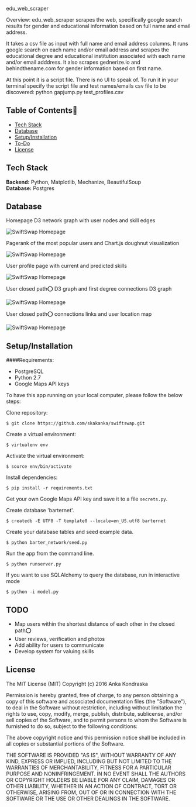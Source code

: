 edu_web_scraper

Overview:
edu_web_scraper scrapes the web, specifically google search results for gender and educational information
based on full name and email address.

It takes a csv file as input with full name and email address columns. It runs google search on each name
and/or email address and scrapes the educational degree and educational institution associated with each name
and/or email adddress. It also scrapes gednerize.io and behindthename.com for gender information
based on first name.

At this point it is a script file. There is no UI to speak of. To run it in your terminal specify 
the script file and test names/emails csv file to be discovered:
python gapjump.py test_profiles.csv

## Table of Contents📖

* [Tech Stack](#tech-stack)
* [Database](#database)
* [Setup/Installation](#installation)
* [To-Do](#future)
* [License](#license)

## <a name="tech-stack"></a>Tech Stack

__Backend:__ Python, Matplotlib, Mechanize, BeautifulSoup <br/>
__Database:__ Postgres<br/>

## <a name="database"></a>Database

Homepage D3 network graph with user nodes and skill edges

![SwiftSwap Homepage](assets/ss2.png)

Pagerank of the most popular users and Chart.js doughnut visualization

![SwiftSwap Homepage](assets/ss3.png)

User profile page with current and predicted skills

![SwiftSwap Homepage](assets/ss4.png)

User closed path⭕ D3 graph and first degree connections D3 graph

![SwiftSwap Homepage](assets/ss5.png)

User closed path⭕ connections links and user location map

![SwiftSwap Homepage](assets/ss6.png)

## <a name="installation"></a>Setup/Installation

####Requirements:

- PostgreSQL
- Python 2.7
- Google Maps API keys

To have this app running on your local computer, please follow the below steps:

Clone repository:
```
$ git clone https://github.com/skakanka/swiftswap.git
```
Create a virtual environment:
```
$ virtualenv env
```
Activate the virtual environment:
```
$ source env/bin/activate
```
Install dependencies:
```
$ pip install -r requirements.txt
```
Get your own Google Maps API key and save it to a file `secrets.py`.

Create database 'barternet'.
```
$ createdb -E UTF8 -T template0 --locale=en_US.utf8 barternet
```
Create your database tables and seed example data.
```
$ python barter_network/seed.py
```
Run the app from the command line.
```
$ python runserver.py
```
If you want to use SQLAlchemy to query the database, run in interactive mode
```
$ python -i model.py
```

## <a name="future"></a>TODO
* Map users within the shortest distance of each other in the closed path⭕
* User reviews, verification and photos
* Add ability for users to communicate
* Develop system for valuing skills


## <a name="license"></a>License

The MIT License (MIT)
Copyright (c) 2016 Anka Kondraska 

Permission is hereby granted, free of charge, to any person obtaining a copy of
this software and associated documentation files (the "Software"), to deal in
the Software without restriction, including without limitation the rights to
use, copy, modify, merge, publish, distribute, sublicense, and/or sell copies
of the Software, and to permit persons to whom the Software is furnished to do
so, subject to the following conditions:

The above copyright notice and this permission notice shall be included in all
copies or substantial portions of the Software.

THE SOFTWARE IS PROVIDED "AS IS", WITHOUT WARRANTY OF ANY KIND, EXPRESS OR
IMPLIED, INCLUDING BUT NOT LIMITED TO THE WARRANTIES OF MERCHANTABILITY,
FITNESS FOR A PARTICULAR PURPOSE AND NONINFRINGEMENT. IN NO EVENT SHALL THE
AUTHORS OR COPYRIGHT HOLDERS BE LIABLE FOR ANY CLAIM, DAMAGES OR OTHER
LIABILITY, WHETHER IN AN ACTION OF CONTRACT, TORT OR OTHERWISE, ARISING FROM,
OUT OF OR IN CONNECTION WITH THE SOFTWARE OR THE USE OR OTHER DEALINGS IN THE
SOFTWARE.